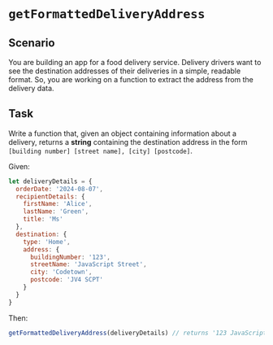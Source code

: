 # `getFormattedDeliveryAddress`

##  Scenario

You are building an app for a food delivery service. Delivery drivers want to see the destination addresses of their deliveries in a simple, readable format. So, you are working on a function to extract the address from the delivery data.

## Task

Write a function that, given an object containing information about a delivery, returns a **string** containing the destination address in the form `[building number] [street name], [city] [postcode]`.

Given:
```js
let deliveryDetails = {
  orderDate: '2024-08-07',
  recipientDetails: {
    firstName: 'Alice',
    lastName: 'Green',
    title: 'Ms'
  },
  destination: {
    type: 'Home',
    address: {
      buildingNumber: '123',
      streetName: 'JavaScript Street',
      city: 'Codetown',
      postcode: 'JV4 SCPT'
    }
  }
}
```

Then:
```js
getFormattedDeliveryAddress(deliveryDetails) // returns '123 JavaScript Street, Codetown JV4 SCPT'
```